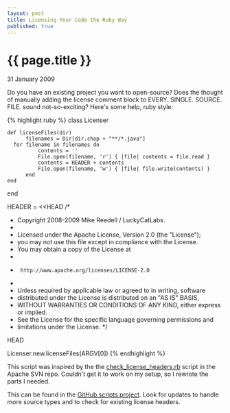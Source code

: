 ```yaml
---
layout: post 
title: Licensing Your Code the Ruby Way
published: true
---
```


# {{ page.title }}

<p class="postdate">31 January 2009</p>

Do you have an existing project you want to open-source?  Does the thought of manually adding the license comment block to EVERY. SINGLE. SOURCE. FILE. sound not-so-exciting?  Here's some help, ruby style:

{% highlight ruby %}
class Licenser

    def licenseFiles(dir)
          filenames = Dir[dir.chop + "**/*.java"]
	  for filename in filenames do
              contents = ''
              File.open(filename, 'r') { |file| contents = file.read }
              contents = HEADER + contents
              File.open(filename, 'w') { |file| file.write(contents) }
          end
    end
end

HEADER = &lt;&lt;HEAD
/*
 * Copyright 2008-2009 Mike Reedell / LuckyCatLabs.
 *
 * Licensed under the Apache License, Version 2.0 (the "License");
 * you may not use this file except in compliance with the License.
 * You may obtain a copy of the License at
 *
 *      http://www.apache.org/licenses/LICENSE-2.0
 *
 * Unless required by applicable law or agreed to in writing, software
 * distributed under the License is distributed on an "AS IS" BASIS,
 * WITHOUT WARRANTIES OR CONDITIONS OF ANY KIND, either express or implied.
 * See the License for the specific language governing permissions and
 * limitations under the License.
 */

HEAD

Licenser.new.licenseFiles(ARGV[0])
{% endhighlight %}

This script was inspired by the the [check_license_headers.rb](http://svn.apache.org/viewvc/incubator/ode/trunk/tasks/check_license_headers.rb?revision=524802&view=markup&pathrev=524802) script in the Apache SVN repo.  Couldn't get it to work on my setup, so I rewrote the parts I needed.

This can be found in the [GitHub scripts project](http://github.com/mikereedell/scripts/tree/master).  Look for updates to handle more source types and to check for existing license headers.